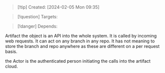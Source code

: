 
>[!tip] Created: [2024-02-05 Mon 09:35]

>[!question] Targets: 

>[!danger] Depends: 

Artifact the object is an API into the whole system.  It is called by incoming web requests.  It can act on any branch in any repo.  It has not meaning to store the branch and repo anywhere as these are different on a per request basis.

the Actor is the authenticated person initiating the calls into the artifact cloud.
